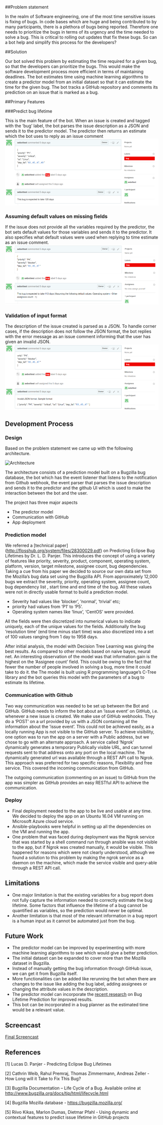 ##Problem statement

In the realm of Software engineering, one of the most time sensitive issues is fixing of bugs. In code bases which are huge and being contributed to by many participants, there is a plethora of bugs being reported. Therefore one needs to prioritize the bugs in terms of its urgency and the time needed to solve a bug. This is critical to rolling out updates that fix these bugs. So can a bot help and simplify this process for the developers?


##Solution

Our bot solved this problem by estimating the time required for a given bug, so that the developers can prioritize the bugs. This would make the software development process more efficient in terms of maintaining deadlines. The bot estimates time using machine learning algorithms to create a predictor model from an initial dataset so that it can estimate the time for the given bug. The bot tracks a GitHub repository and comments its prediction on an issue that is marked as a bug.


##Primary Features

###Predict bug lifetime

This is the main feature of the bot. When an issue is created and tagged with the ‘bug’ label, the bot parses the issue description as a JSON and sends it to the predictor model. The predictor then returns an estimate which the bot uses to reply as an issue comment
![Case3](/images/case3.png)


### Assuming default values on missing fields

If the issue does not provide all the variables required by the predictor, the bot sets default values for those variables and sends it to the predictor. It also specifies what default values were used when replying to time estimate as an issue comment.
![Case4](/images/case4.png)


### Validation of input format

The description of the issue created is parsed as a JSON. To handle corner cases, if the description does not follow the JSON format, the bot replies with the error message as an issue comment informing that the user has given an invalid JSON.
![Case5](/images/case5.png)

## Development Process

### Design

Based on the problem statement we came up with the following architecture.

![Architecture](/images/arch_diag.png)

The architecture consists of a prediction model built on a Bugzilla bug database, the bot which has the event listener that listens to the notification from Github webhook, the event parser that parses the issue description and sends it to the predictor and the github UI which is used to make the interaction between the bot and the user. 

The project has three major aspects 
* The predictor model
* Communication with GitHub
* App deployment

### Prediction model

We referred a [technical paper] (http://flosshub.org/system/files/28300029.pdf) on Predicting Eclipse Bug Lifetimes by Dr. L. D. Panjer. This introduces the concept of using a variety of features like priority, severity, product, component, operating system, platform, version, target milestone, assignee count, bug dependencies. Taking a cue from his paper we decided to source our own data set from the Mozilla’s bug data set using the Bugzilla API. From approximately 12,000 bugs we extract the severity, priority, operating system, assignee count, bug dependency list , start time and end time of the bug. All these values were not in directly usable format to build a prediction model.  
 - Severity had values like ‘blocker’, ‘normal’, ‘trivial’ etc; 
 - priority had values from ‘P1’ to ‘P5’. 
 - Operating system names like ‘linux’, ‘CentOS’ were provided. 

All the fields were then discretized into numerical values to indicate uniquely, each of the unique values for the fields. Additionally the bug ‘resolution time’ (end time minus start time) was also discretized into a set of 100 values ranging from 1 day to 1958 days.
 
After initial analysis, the model with Decision Tree Learning was giving the best results. As compared to other models based on naive bayes, neural net. An interesting observation of the model was that information gain is the highest on the ‘Assignee count’ field. This could be owing to the fact that fewer the number of people involved in solving a bug, more time it could take to do it. the The model is built using R programming language’s C-Tree library and the bot queries this model with the parameters of a bug to estimate its lifetime.


### Communication with Github
Two way communication was needed to be set up between the Bot and GitHub. GitHub needs to inform the bot about an ‘issue event’ on GitHub, i.e. whenever a new issue is created. We make use of GitHub webhooks. They do a ‘POST’ on a url provided by us with a JSON containing all the information about the ‘issue event’. This could not be achieved easily, as a locally running App is not visible to the GitHub server. To achieve visibility, one option was to run the app on a server with a Public address, but we chose to go with an alternate approach. A service called ‘Ngrok’ dynamically generates a temporary Publically visible URL, and can tunnel requests sent to that address onto any port on the local machine. The dynamically generated url was available through a REST API call to Ngrok. This approach was preferred for two specific reasons, Flexibility and free service. This covered the incoming communication from GitHub.
 
The outgoing communication (commenting on an issue) to GitHub from the app was simpler as GitHub provides an easy RESTful API to achieve the communication.


### Deploy
    
* Final deployment needed to the app to be live and usable at any time. We decided to deploy the app on an Ubuntu 16.04 VM running on Microsoft Azure cloud service.  
* Ansible-playbooks were helpful in setting up all the dependencies on the VM and running the app. 
* One problem that was faced during deployment was the Ngrok service that was started by a shell command run through ansible was not visible to the app, but if Ngrok was created manually, it would be visible. This happened for reasons which were not clearly understood, although we found a solution to this problem by making the ngrok service as a daemon on the machine, which made the service visible and query-able through a REST API call. 


## Limitations

* One major limitation is that the existing variables for a bug report does not fully capture the information needed to correctly estimate the bug lifetime. Some factors that influence the lifetime of a bug cannot be quantified as variables, so the prediction would never be optimal.
* Another limitation is that most of the relevant information in a bug report is a human input as it cannot be automated just from the bug.


## Future Work

* The predictor model can be improved by experimenting with more machine learning algorithms to see which would give a better prediction.
* The initial dataset can be expanded to cover more than the Mozilla dataset in Bugzilla.
* Instead of manually getting the bug information through GitHub issue, we can get it from Bugzilla itself.
* More functionalities can be added like rerunning the bot when there are changes to the issue like adding the bug label, adding assignees or changing the attribute values in the description.
* The predictor model can incorporate the [recent research](http://dl.acm.org/citation.cfm?id=2901751) on Bug Lifetime Prediction for improved results.
* This bot can be incorporated in a bug planner as the estimated time would be a relevant value.


## Screencast
[Final Screencast](https://youtu.be/5ETHg6E7dQM)


## References
[1] Lucas D. Panjer - Predicting Eclipse Bug Lifetimes

[2] Cathrin Weib, Rahul Premraj, Thomas Zimmermann, Andreas Zeller - How Long will it Take to Fix This Bug?

[3] Bugzilla Documentation – Life Cycle of a Bug. Available online at http://www.bugzilla.org/docs/tip/html/lifecycle.html

[4] Bugzilla Mozilla database - https://bugzilla.mozilla.org/

[5] Riivo Kikas, Marlon Dumas, Dietmar Pfahl - Using dynamic and contextual features to predict issue lifetime in GitHub projects


